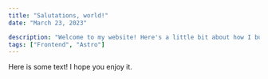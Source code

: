 ```yaml
---
title: "Salutations, world!"
date: "March 23, 2023"

description: "Welcome to my website! Here's a little bit about how I built it."
tags: ["Frontend", "Astro"]
---
```


Here is some text! I hope you enjoy it.